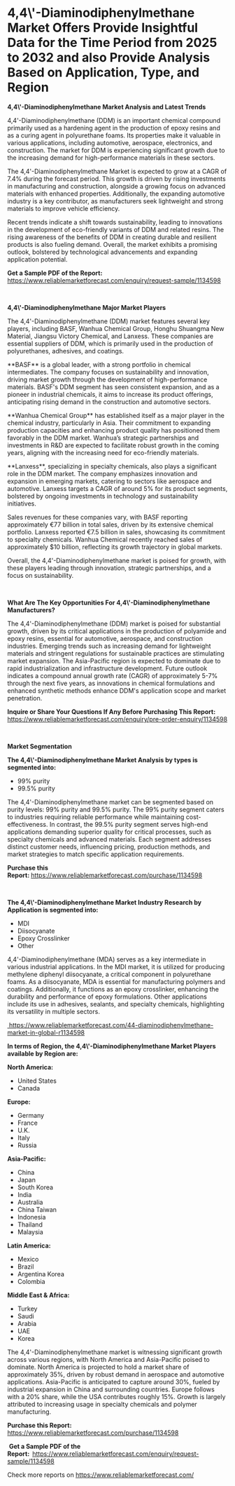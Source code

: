 <p><h1>4,4\'-Diaminodiphenylmethane Market Offers Provide Insightful Data for the Time Period from 2025 to 2032 and also Provide Analysis Based on Application, Type, and Region</h1></p><p><strong>4,4\'-Diaminodiphenylmethane Market Analysis and Latest Trends</strong></p>
<p><p>4,4'-Diaminodiphenylmethane (DDM) is an important chemical compound primarily used as a hardening agent in the production of epoxy resins and as a curing agent in polyurethane foams. Its properties make it valuable in various applications, including automotive, aerospace, electronics, and construction. The market for DDM is experiencing significant growth due to the increasing demand for high-performance materials in these sectors.</p><p>The 4,4'-Diaminodiphenylmethane Market is expected to grow at a CAGR of 7.4% during the forecast period. This growth is driven by rising investments in manufacturing and construction, alongside a growing focus on advanced materials with enhanced properties. Additionally, the expanding automotive industry is a key contributor, as manufacturers seek lightweight and strong materials to improve vehicle efficiency. </p><p>Recent trends indicate a shift towards sustainability, leading to innovations in the development of eco-friendly variants of DDM and related resins. The rising awareness of the benefits of DDM in creating durable and resilient products is also fueling demand. Overall, the market exhibits a promising outlook, bolstered by technological advancements and expanding application potential.</p></p>
<p><strong>Get a Sample PDF of the Report:&nbsp;</strong> <a href="https://www.reliablemarketforecast.com/enquiry/request-sample/1134598?utm_campaign=2393&utm_medium=2&utm_source=Github&utm_content=ia&utm_term=25032025&utm_id=44-diaminodiphenylmethane">https://www.reliablemarketforecast.com/enquiry/request-sample/1134598</a></p>
<p>&nbsp;</p>
<p><strong>4,4\'-Diaminodiphenylmethane Major Market Players</strong></p>
<p><p>The 4,4'-Diaminodiphenylmethane (DDM) market features several key players, including BASF, Wanhua Chemical Group, Honghu Shuangma New Material, Jiangsu Victory Chemical, and Lanxess. These companies are essential suppliers of DDM, which is primarily used in the production of polyurethanes, adhesives, and coatings.</p><p>**BASF** is a global leader, with a strong portfolio in chemical intermediates. The company focuses on sustainability and innovation, driving market growth through the development of high-performance materials. BASF's DDM segment has seen consistent expansion, and as a pioneer in industrial chemicals, it aims to increase its product offerings, anticipating rising demand in the construction and automotive sectors.</p><p>**Wanhua Chemical Group** has established itself as a major player in the chemical industry, particularly in Asia. Their commitment to expanding production capacities and enhancing product quality has positioned them favorably in the DDM market. Wanhua’s strategic partnerships and investments in R&D are expected to facilitate robust growth in the coming years, aligning with the increasing need for eco-friendly materials.</p><p>**Lanxess**, specializing in specialty chemicals, also plays a significant role in the DDM market. The company emphasizes innovation and expansion in emerging markets, catering to sectors like aerospace and automotive. Lanxess targets a CAGR of around 5% for its product segments, bolstered by ongoing investments in technology and sustainability initiatives.</p><p>Sales revenues for these companies vary, with BASF reporting approximately €77 billion in total sales, driven by its extensive chemical portfolio. Lanxess reported €7.5 billion in sales, showcasing its commitment to specialty chemicals. Wanhua Chemical recently reached sales of approximately $10 billion, reflecting its growth trajectory in global markets.</p><p>Overall, the 4,4'-Diaminodiphenylmethane market is poised for growth, with these players leading through innovation, strategic partnerships, and a focus on sustainability.</p></p>
<p>&nbsp;</p>
<p><strong>What Are The Key Opportunities For 4,4\'-Diaminodiphenylmethane Manufacturers?</strong></p>
<p><p>The 4,4'-Diaminodiphenylmethane (DDM) market is poised for substantial growth, driven by its critical applications in the production of polyamide and epoxy resins, essential for automotive, aerospace, and construction industries. Emerging trends such as increasing demand for lightweight materials and stringent regulations for sustainable practices are stimulating market expansion. The Asia-Pacific region is expected to dominate due to rapid industrialization and infrastructure development. Future outlook indicates a compound annual growth rate (CAGR) of approximately 5-7% through the next five years, as innovations in chemical formulations and enhanced synthetic methods enhance DDM's application scope and market penetration.</p></p>
<p><strong>Inquire or Share Your Questions If Any Before Purchasing This Report:</strong> <a href="https://www.reliablemarketforecast.com/enquiry/pre-order-enquiry/1134598?utm_campaign=2393&utm_medium=2&utm_source=Github&utm_content=ia&utm_term=25032025&utm_id=44-diaminodiphenylmethane">https://www.reliablemarketforecast.com/enquiry/pre-order-enquiry/1134598</a></p>
<p>&nbsp;</p>
<p><strong>Market Segmentation</strong></p>
<p><strong>The 4,4\'-Diaminodiphenylmethane Market Analysis by types is segmented into:</strong></p>
<p><ul><li>99% purity</li><li>99.5% purity</li></ul></p>
<p><p>The 4,4'-Diaminodiphenylmethane market can be segmented based on purity levels: 99% purity and 99.5% purity. The 99% purity segment caters to industries requiring reliable performance while maintaining cost-effectiveness. In contrast, the 99.5% purity segment serves high-end applications demanding superior quality for critical processes, such as specialty chemicals and advanced materials. Each segment addresses distinct customer needs, influencing pricing, production methods, and market strategies to match specific application requirements.</p></p>
<p><strong>Purchase this Report:&nbsp;</strong><a href="https://www.reliablemarketforecast.com/purchase/1134598?utm_campaign=2393&utm_medium=2&utm_source=Github&utm_content=ia&utm_term=25032025&utm_id=44-diaminodiphenylmethane">https://www.reliablemarketforecast.com/purchase/1134598</a></p>
<p>&nbsp;</p>
<p><strong>The 4,4\'-Diaminodiphenylmethane Market Industry Research by Application is segmented into:</strong></p>
<p><ul><li>MDI</li><li>Diisocyanate</li><li>Epoxy Crosslinker</li><li>Other</li></ul></p>
<p><p>4,4'-Diaminodiphenylmethane (MDA) serves as a key intermediate in various industrial applications. In the MDI market, it is utilized for producing methylene diphenyl diisocyanate, a critical component in polyurethane foams. As a diisocyanate, MDA is essential for manufacturing polymers and coatings. Additionally, it functions as an epoxy crosslinker, enhancing the durability and performance of epoxy formulations. Other applications include its use in adhesives, sealants, and specialty chemicals, highlighting its versatility in multiple sectors.</p></p>
<p><a href="https://www.reliablemarketforecast.com/44-diaminodiphenylmethane-market-in-global-r1134598?utm_campaign=2393&utm_medium=2&utm_source=Github&utm_content=ia&utm_term=25032025&utm_id=44-diaminodiphenylmethane">&nbsp;https://www.reliablemarketforecast.com/44-diaminodiphenylmethane-market-in-global-r1134598</a></p>
<p><strong>In terms of Region, the 4,4\'-Diaminodiphenylmethane Market Players available by Region are:</strong></p>
<p>
    <p> <strong> North America: </strong>
        <ul>
            <li>United States</li>
            <li>Canada</li>
        </ul>
        </p> 
    <p> <strong> Europe: </strong>
        <ul>
            <li>Germany</li>
            <li>France</li>
            <li>U.K.</li>
            <li>Italy</li>
            <li>Russia</li>
        </ul>
        </p> 
    <p> <strong> Asia-Pacific: </strong>
        <ul>
            <li>China</li>
            <li>Japan</li>
            <li>South Korea</li>
            <li>India</li>
            <li>Australia</li>
            <li>China Taiwan</li>
            <li>Indonesia</li>
            <li>Thailand</li>
            <li>Malaysia</li>
        </ul>
        </p> 
    <p> <strong> Latin America: </strong>
        <ul>
            <li>Mexico</li>
            <li>Brazil</li>
            <li>Argentina Korea</li>
            <li>Colombia</li>
        </ul>
        </p> 
    <p> <strong> Middle East & Africa: </strong>
        <ul>
            <li>Turkey</li>
            <li>Saudi</li>
            <li>Arabia</li>
            <li>UAE</li>
            <li>Korea</li>
        </ul>
    </p>
    </p>
<p><p>The 4,4'-Diaminodiphenylmethane market is witnessing significant growth across various regions, with North America and Asia-Pacific poised to dominate. North America is projected to hold a market share of approximately 35%, driven by robust demand in aerospace and automotive applications. Asia-Pacific is anticipated to capture around 30%, fueled by industrial expansion in China and surrounding countries. Europe follows with a 20% share, while the USA contributes roughly 15%. Growth is largely attributed to increasing usage in specialty chemicals and polymer manufacturing.</p></p>
<p><strong>Purchase this Report: </strong><a href="https://www.reliablemarketforecast.com/purchase/1134598?utm_campaign=2393&utm_medium=2&utm_source=Github&utm_content=ia&utm_term=25032025&utm_id=44-diaminodiphenylmethane">https://www.reliablemarketforecast.com/purchase/1134598</a></p>
<p>&nbsp;<strong>Get a Sample PDF of the Report:&nbsp;&nbsp;</strong><a href="https://www.reliablemarketforecast.com/enquiry/request-sample/1134598?utm_campaign=2393&utm_medium=2&utm_source=Github&utm_content=ia&utm_term=25032025&utm_id=44-diaminodiphenylmethane">https://www.reliablemarketforecast.com/enquiry/request-sample/1134598</a></p>
<p><strong></strong></p>
<p>Check more reports on <a href="https://www.reliablemarketforecast.com/?utm_campaign=2393&utm_medium=2&utm_source=Github&utm_content=ia&utm_term=25032025&utm_id=44-diaminodiphenylmethane">https://www.reliablemarketforecast.com/</a></p>